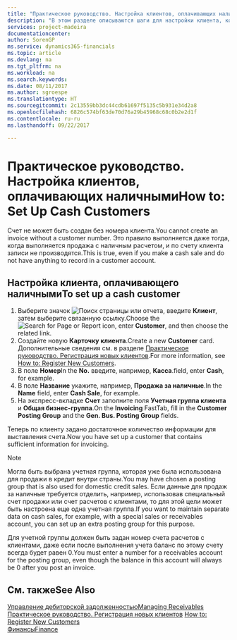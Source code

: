 ```yaml
---
title: "Практическое руководство. Настройка клиентов, оплачивающих наличными | Документы Майкрософт"
description: "В этом разделе описываются шаги для настройки клиента, который осуществляет оплату наличными."
services: project-madeira
documentationcenter: 
author: SorenGP
ms.service: dynamics365-financials
ms.topic: article
ms.devlang: na
ms.tgt_pltfrm: na
ms.workload: na
ms.search.keywords: 
ms.date: 08/11/2017
ms.author: sgroespe
ms.translationtype: HT
ms.sourcegitcommit: 2c13559bb3dc44cdb61697f5135c5b931e34d2a8
ms.openlocfilehash: 6826c574bf63de70d76a29b45968c68c0b2e2d1f
ms.contentlocale: ru-ru
ms.lasthandoff: 09/22/2017

---
```

# <a name="how-to-set-up-cash-customers"></a><span data-ttu-id="eb6ef-103">Практическое руководство. Настройка клиентов, оплачивающих наличными</span><span class="sxs-lookup"><span data-stu-id="eb6ef-103">How to: Set Up Cash Customers</span></span>
<span data-ttu-id="eb6ef-104">Счет не может быть создан без номера клиента.</span><span class="sxs-lookup"><span data-stu-id="eb6ef-104">You cannot create an invoice without a customer number.</span></span> <span data-ttu-id="eb6ef-105">Это правило выполняется даже тогда, когда выполняется продажа с наличным расчетом, и по счету клиента записи не производятся.</span><span class="sxs-lookup"><span data-stu-id="eb6ef-105">This is true, even if you make a cash sale and do not have anything to record in a customer account.</span></span>  

## <a name="to-set-up-a-cash-customer"></a><span data-ttu-id="eb6ef-106">Настройка клиента, оплачивающего наличными</span><span class="sxs-lookup"><span data-stu-id="eb6ef-106">To set up a cash customer</span></span>  
1.  <span data-ttu-id="eb6ef-107">Выберите значок ![Поиск страницы или отчета](media/ui-search/search_small.png "Значок поиска страницы или отчета"), введите **Клиент**, затем выберите связанную ссылку.</span><span class="sxs-lookup"><span data-stu-id="eb6ef-107">Choose the ![Search for Page or Report](media/ui-search/search_small.png "Search for Page or Report icon") icon, enter **Customer**, and then choose the related link.</span></span>  
2.  <span data-ttu-id="eb6ef-108">Создайте новую **Карточку клиента**.</span><span class="sxs-lookup"><span data-stu-id="eb6ef-108">Create a new **Customer** card.</span></span> <span data-ttu-id="eb6ef-109">Дополнительные сведения см. в разделе [Практическое руководство. Регистрация новых клиентов](sales-how-register-new-customers.md).</span><span class="sxs-lookup"><span data-stu-id="eb6ef-109">For more information, see [How to: Register New Customers](sales-how-register-new-customers.md).</span></span>
3.  <span data-ttu-id="eb6ef-110">В поле **Номер**</span><span class="sxs-lookup"><span data-stu-id="eb6ef-110">In the **No.**</span></span> <span data-ttu-id="eb6ef-111">введите, например, **Касса**.</span><span class="sxs-lookup"><span data-stu-id="eb6ef-111">field, enter **Cash**, for example.</span></span>  
4.  <span data-ttu-id="eb6ef-112">В поле **Название** укажите, например, **Продажа за наличные**.</span><span class="sxs-lookup"><span data-stu-id="eb6ef-112">In the **Name** field, enter **Cash Sale**, for example.</span></span>  
5.  <span data-ttu-id="eb6ef-113">На экспресс-вкладке **Счет** заполните поля **Учетная группа клиента** и **Общая бизнес-группа**.</span><span class="sxs-lookup"><span data-stu-id="eb6ef-113">On the **Invoicing** FastTab, fill in the **Customer Posting Group** and the **Gen. Bus. Posting Group** fields.</span></span>  

 <span data-ttu-id="eb6ef-114">Теперь по клиенту задано достаточное количество информации для выставления счета.</span><span class="sxs-lookup"><span data-stu-id="eb6ef-114">Now you have set up a customer that contains sufficient information for invoicing.</span></span>  

> [!NOTE]  
>  <span data-ttu-id="eb6ef-115">Могла быть выбрана учетная группа, которая уже была использована для продажи в кредит внутри страны.</span><span class="sxs-lookup"><span data-stu-id="eb6ef-115">You may have chosen a posting group that is also used for domestic credit sales.</span></span> <span data-ttu-id="eb6ef-116">Если данные для продаж за наличные требуется отделить, например, использовав специальный счет продажи или счет расчетов с клиентами, то для этой цели может быть настроена еще одна учетная группа.</span><span class="sxs-lookup"><span data-stu-id="eb6ef-116">If you want to maintain separate data on cash sales, for example, with a special sales or receivables account, you can set up an extra posting group for this purpose.</span></span>  
>   
>  <span data-ttu-id="eb6ef-117">Для учетной группы должен быть задан номер счета расчетов с клиентами, даже если после выполнения учета баланс по этому счету всегда будет равен 0.</span><span class="sxs-lookup"><span data-stu-id="eb6ef-117">You must enter a number for a receivables account for the posting group, even though the balance in this account will always be 0 after you post an invoice.</span></span>  

## <a name="see-also"></a><span data-ttu-id="eb6ef-118">См. также</span><span class="sxs-lookup"><span data-stu-id="eb6ef-118">See Also</span></span>
[<span data-ttu-id="eb6ef-119">Управление дебиторской задолженностью</span><span class="sxs-lookup"><span data-stu-id="eb6ef-119">Managing Receivables</span></span>](receivables-manage-receivables.md)  
<span data-ttu-id="eb6ef-120">[Практическое руководство. Регистрация новых клиентов](sales-how-register-new-customers.md)  </span><span class="sxs-lookup"><span data-stu-id="eb6ef-120">[How to: Register New Customers](sales-how-register-new-customers.md)  </span></span>  
[<span data-ttu-id="eb6ef-121">Финансы</span><span class="sxs-lookup"><span data-stu-id="eb6ef-121">Finance</span></span>](finance.md)  


